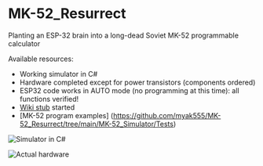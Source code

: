 # MK-52_Resurrect
Planting an ESP-32 brain into a long-dead Soviet MK-52 programmable calculator

Available resources:

* Working simulator in C#
* Hardware completed except for power transistors (components ordered)
* ESP32 code works in AUTO mode (no programming at this time): all functions verified!
* [Wiki stub](https://github.com/myak555/MK-52_Resurrect/wiki) started
* [MK-52 program examples] (https://github.com/myak555/MK-52_Resurrect/tree/main/MK-52_Simulator/Tests)

![Simulator in C#](https://github.com/myak555/MK-52_Resurrect/blob/main/Images/Simulator_Running.png)

![Actual hardware](https://github.com/myak555/MK-52_Resurrect/blob/main/Images/Assembled.JPG)
